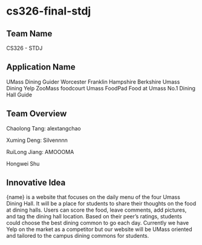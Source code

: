 # cs326-final-stdj

## Team Name
CS326 - STDJ

## Application Name
UMass Dining Guider
Worcester Franklin Hampshire Berkshire
Umass Dining Yelp
ZooMass foodcourt
Umass FoodPad
Food at Umass
No.1 Dining Hall Guide

## Team Overview
Chaolong Tang: alextangchao 

Xuming Deng: Silvennnn

RuiLong Jiang: AMOOOMA

Hongwei Shu

## Innovative Idea
{name} is a website that focuses on the daily menu of the four Umass Dining Hall. It will be a place for students to share their thoughts on the food at dining halls. Users can score the food, leave comments, add pictures, and tag the dining hall location. Based on their peer’s ratings, students could choose the best dining common to go each day. Currently we have Yelp on the market as a competitor but our website will be UMass oriented and tailored to the campus dining commons for students.

